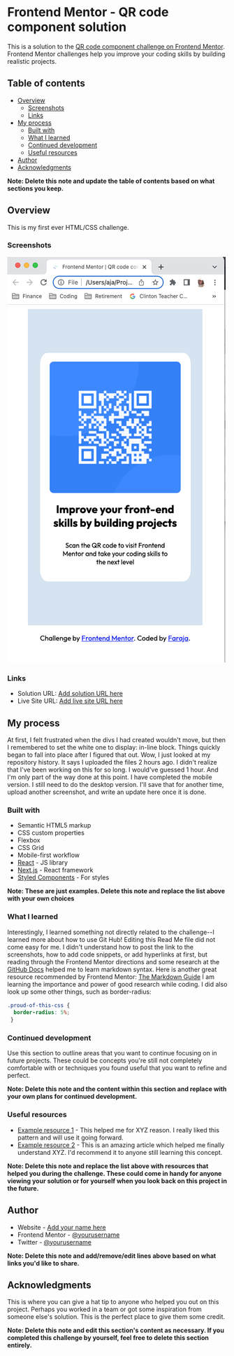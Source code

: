 # Frontend Mentor - QR code component solution

This is a solution to the [QR code component challenge on Frontend Mentor](https://www.frontendmentor.io/challenges/qr-code-component-iux_sIO_H). Frontend Mentor challenges help you improve your coding skills by building realistic projects. 

## Table of contents

- [Overview](#overview)
  - [Screenshots](#screenshots)
  - [Links](#links)
- [My process](#my-process)
  - [Built with](#built-with)
  - [What I learned](#what-i-learned)
  - [Continued development](#continued-development)
  - [Useful resources](#useful-resources)
- [Author](#author)
- [Acknowledgments](#acknowledgments)

**Note: Delete this note and update the table of contents based on what sections you keep.**

## Overview

This is my first ever HTML/CSS challenge.  


### Screenshots
![My Solution for Mobile](./images/screenshot.png) 


### Links

- Solution URL: [Add solution URL here](https://your-solution-url.com)
- Live Site URL: [Add live site URL here](https://your-live-site-url.com)

## My process

At first, I felt frustrated when the divs I had created wouldn't move, but then I remembered to set the white one to display: in-line block.  Things quickly began to fall into place after I figured that out.  Wow, I just looked at my repository history.  It says I uploaded the files 2 hours ago.  I didn't realize that I've been working on this for so long.  I would've guessed 1 hour.  And I'm only part of the way done at this point.  I have completed the mobile version.  I still need to do the desktop version.  I'll save that for another time, upload another screenshot, and  write an update here once it is done.

### Built with

- Semantic HTML5 markup
- CSS custom properties
- Flexbox
- CSS Grid
- Mobile-first workflow
- [React](https://reactjs.org/) - JS library
- [Next.js](https://nextjs.org/) - React framework
- [Styled Components](https://styled-components.com/) - For styles

**Note: These are just examples. Delete this note and replace the list above with your own choices**

### What I learned

Interestingly, I learned something not directly related to the challenge--I learned more about how to use Git Hub!  Editing this Read Me file did not come easy for me.  I didn't understand how to post the link to the screenshots,  how to add code snippets, or add hyperlinks at first, but reading through the Frontend Mentor directions and some research at the [GitHub Docs](https://docs.github.com/en/get-started/writing-on-github/getting-started-with-writing-and-formatting-on-github/basic-writing-and-formatting-syntax#images) helped me to learn markdown syntax.  Here is another great resource recommended by Frontend Mentor: [The Markdown Guide](https://www.markdownguide.org/)  I am learning the importance and power of good research while coding. I did also look up some other things, such as border-radius:

```css
.proud-of-this-css {
  border-radius: 5%;
 }
 ```

### Continued development

Use this section to outline areas that you want to continue focusing on in future projects. These could be concepts you're still not completely comfortable with or techniques you found useful that you want to refine and perfect.

**Note: Delete this note and the content within this section and replace with your own plans for continued development.**

### Useful resources

- [Example resource 1](https://www.example.com) - This helped me for XYZ reason. I really liked this pattern and will use it going forward.
- [Example resource 2](https://www.example.com) - This is an amazing article which helped me finally understand XYZ. I'd recommend it to anyone still learning this concept.

**Note: Delete this note and replace the list above with resources that helped you during the challenge. These could come in handy for anyone viewing your solution or for yourself when you look back on this project in the future.**

## Author

- Website - [Add your name here](https://www.your-site.com)
- Frontend Mentor - [@yourusername](https://www.frontendmentor.io/profile/yourusername)
- Twitter - [@yourusername](https://www.twitter.com/yourusername)

**Note: Delete this note and add/remove/edit lines above based on what links you'd like to share.**

## Acknowledgments

This is where you can give a hat tip to anyone who helped you out on this project. Perhaps you worked in a team or got some inspiration from someone else's solution. This is the perfect place to give them some credit.

**Note: Delete this note and edit this section's content as necessary. If you completed this challenge by yourself, feel free to delete this section entirely.**
